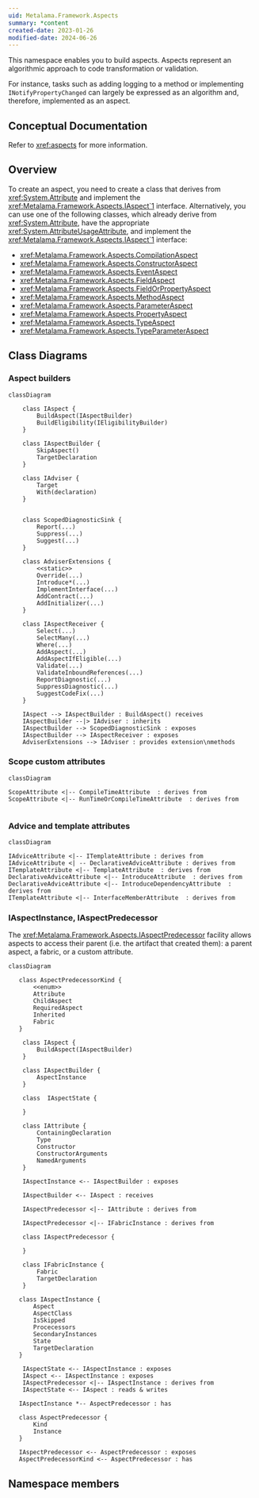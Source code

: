 ```yaml
---
uid: Metalama.Framework.Aspects
summary: *content
created-date: 2023-01-26
modified-date: 2024-06-26
---
```


This namespace enables you to build aspects. Aspects represent an algorithmic approach to code transformation or validation.

For instance, tasks such as adding logging to a method or implementing `INotifyPropertyChanged` can largely be expressed as an algorithm and, therefore, implemented as an aspect.

## Conceptual Documentation

Refer to <xref:aspects> for more information.

## Overview

To create an aspect, you need to create a class that derives from <xref:System.Attribute> and implement the <xref:Metalama.Framework.Aspects.IAspect`1> interface. Alternatively, you can use one of the following classes, which already derive from <xref:System.Attribute>, have the appropriate <xref:System.AttributeUsageAttribute>, and implement the <xref:Metalama.Framework.Aspects.IAspect`1> interface:

* <xref:Metalama.Framework.Aspects.CompilationAspect>
* <xref:Metalama.Framework.Aspects.ConstructorAspect>
* <xref:Metalama.Framework.Aspects.EventAspect>
* <xref:Metalama.Framework.Aspects.FieldAspect>
* <xref:Metalama.Framework.Aspects.FieldOrPropertyAspect>
* <xref:Metalama.Framework.Aspects.MethodAspect>
* <xref:Metalama.Framework.Aspects.ParameterAspect>
* <xref:Metalama.Framework.Aspects.PropertyAspect>
* <xref:Metalama.Framework.Aspects.TypeAspect>
* <xref:Metalama.Framework.Aspects.TypeParameterAspect>

## Class Diagrams

### Aspect builders


```mermaid
classDiagram

    class IAspect {
        BuildAspect(IAspectBuilder)
        BuildEligibility(IEligibilityBuilder)
    }

    class IAspectBuilder {
        SkipAspect()
        TargetDeclaration
    }

    class IAdviser {
        Target
        With(declaration)
    }


    class ScopedDiagnosticSink {
        Report(...)
        Suppress(...)
        Suggest(...)
    }

    class AdviserExtensions {
        <<static>>
        Override(...)
        Introduce*(...)
        ImplementInterface(...)
        AddContract(...)
        AddInitializer(...)
    }

    class IAspectReceiver {
        Select(...)
        SelectMany(...)
        Where(...)
        AddAspect(...)
        AddAspectIfEligible(...)
        Validate(...)
        ValidateInboundReferences(...)
        ReportDiagnostic(...)
        SuppressDiagnostic(...)
        SuggestCodeFix(...)
    }

    IAspect --> IAspectBuilder : BuildAspect() receives
    IAspectBuilder --|> IAdviser : inherits 
    IAspectBuilder --> ScopedDiagnosticSink : exposes
    IAspectBuilder --> IAspectReceiver : exposes
    AdviserExtensions --> IAdviser : provides extension\nmethods

```

### Scope custom attributes

```mermaid
classDiagram

ScopeAttribute <|-- CompileTimeAttribute  : derives from
ScopeAttribute <|-- RunTimeOrCompileTimeAttribute  : derives from


```

### Advice and template attributes

```mermaid
classDiagram

IAdviceAttribute <|-- ITemplateAttribute : derives from
IAdviceAttribute <| -- DeclarativeAdviceAttribute : derives from
ITemplateAttribute <|-- TemplateAttribute  : derives from
DeclarativeAdviceAttribute <|-- IntroduceAttribute  : derives from
DeclarativeAdviceAttribute <|-- IntroduceDependencyAttribute  : derives from
ITemplateAttribute <|-- InterfaceMemberAttribute  : derives from
```

### IAspectInstance, IAspectPredecessor

The <xref:Metalama.Framework.Aspects.IAspectPredecessor> facility allows aspects to access their parent (i.e. the artifact that created them): a parent aspect, a fabric, or a custom attribute.

```mermaid
classDiagram

   class AspectPredecessorKind {
       <<enum>>
       Attribute
       ChildAspect
       RequiredAspect
       Inherited
       Fabric
   }

    class IAspect {
        BuildAspect(IAspectBuilder)
    }

    class IAspectBuilder {
        AspectInstance
    }

    class  IAspectState {

    }

    class IAttribute {
        ContainingDeclaration
        Type
        Constructor
        ConstructorArguments
        NamedArguments
    }

    IAspectInstance <-- IAspectBuilder : exposes

    IAspectBuilder <-- IAspect : receives

    IAspectPredecessor <|-- IAttribute : derives from

    IAspectPredecessor <|-- IFabricInstance : derives from

    class IAspectPredecessor {

    }

    class IFabricInstance {
        Fabric
        TargetDeclaration
    }

   class IAspectInstance {
       Aspect
       AspectClass
       IsSkipped
       Procecessors
       SecondaryInstances
       State
       TargetDeclaration
   }

    IAspectState <-- IAspectInstance : exposes
    IAspect <-- IAspectInstance : exposes
    IAspectPredecessor <|-- IAspectInstance : derives from
    IAspectState <-- IAspect : reads & writes

   IAspectInstance *-- AspectPredecessor : has

   class AspectPredecessor {
       Kind
       Instance
   }

   IAspectPredecessor <-- AspectPredecessor : exposes
   AspectPredecessorKind <-- AspectPredecessor : has

```

## Namespace members

